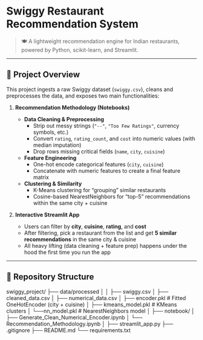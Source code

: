 # Swiggy Restaurant Recommendation System

> 🍽️ A lightweight recommendation engine for Indian restaurants, powered by Python, scikit-learn, and Streamlit.

---

## 🚀 Project Overview

This project ingests a raw Swiggy dataset (`swiggy.csv`), cleans and preprocesses the data, and exposes two main functionalities:

1. **Recommendation Methodology (Notebooks)**  
   - **Data Cleaning & Preprocessing**  
     - Strip out messy strings (`"--"`, `"Too Few Ratings"`, currency symbols, etc.)  
     - Convert `rating`, `rating_count`, and `cost` into numeric values (with median imputation)  
     - Drop rows missing critical fields (`name`, `city`, `cuisine`)  
   - **Feature Engineering**  
     - One-hot encode categorical features (`city`, `cuisine`)  
     - Concatenate with numeric features to create a final feature matrix  
   - **Clustering & Similarity**  
     - K-Means clustering for “grouping” similar restaurants  
     - Cosine-based NearestNeighbors for “top-5” recommendations within the same city + cuisine  

2. **Interactive Streamlit App**  
   - Users can filter by **city**, **cuisine**, **rating**, and **cost**  
   - After filtering, pick a restaurant from the list and get **5 similar recommendations** in the same city & cuisine  
   - All heavy lifting (data cleaning + feature prep) happens under the hood the first time you run the app

---

## 📂 Repository Structure
swiggy_project/
├── data/processed
│
│    ├── swiggy.csv 
│    ├── cleaned_data.csv 
│    ├── numerical_data.csv 
│    ├── encoder.pkl # Fitted OneHotEncoder (city + cuisine)
│    ├── kmeans_model.pkl # KMeans clusters
│    └──nn_model.pkl # NearestNeighbors model 
│ 
├── notebook/
│ ├── Generate_Clean_Numerical_Encoder.ipynb
│ └──  Recommendation_Methodology.ipynb
│ 
├── streamlit_app.py 
├── .gitignore
├── README.md
└── requirements.txt 
